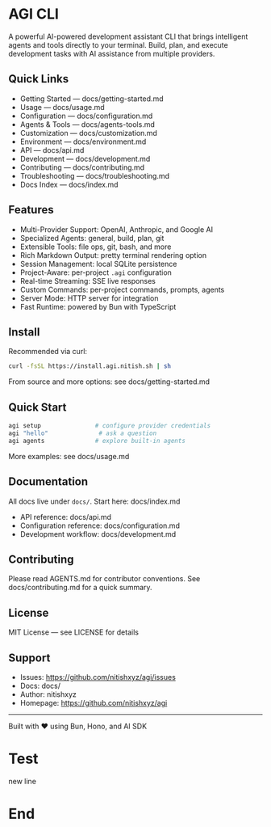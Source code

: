 # AGI CLI

A powerful AI-powered development assistant CLI that brings intelligent agents and tools directly to your terminal. Build, plan, and execute development tasks with AI assistance from multiple providers.

## Quick Links

- Getting Started — docs/getting-started.md
- Usage — docs/usage.md
- Configuration — docs/configuration.md
- Agents & Tools — docs/agents-tools.md
- Customization — docs/customization.md
- Environment — docs/environment.md
- API — docs/api.md
- Development — docs/development.md
- Contributing — docs/contributing.md
- Troubleshooting — docs/troubleshooting.md
- Docs Index — docs/index.md

## Features

- Multi-Provider Support: OpenAI, Anthropic, and Google AI
- Specialized Agents: general, build, plan, git
- Extensible Tools: file ops, git, bash, and more
- Rich Markdown Output: pretty terminal rendering option
- Session Management: local SQLite persistence
- Project-Aware: per-project `.agi` configuration
- Real-time Streaming: SSE live responses
- Custom Commands: per-project commands, prompts, agents
- Server Mode: HTTP server for integration
- Fast Runtime: powered by Bun with TypeScript

## Install

Recommended via curl:

```bash
curl -fsSL https://install.agi.nitish.sh | sh
```

From source and more options: see docs/getting-started.md

## Quick Start

```bash
agi setup               # configure provider credentials
agi "hello"              # ask a question
agi agents              # explore built-in agents
```

More examples: see docs/usage.md

## Documentation

All docs live under `docs/`. Start here: docs/index.md

- API reference: docs/api.md
- Configuration reference: docs/configuration.md
- Development workflow: docs/development.md

## Contributing

Please read AGENTS.md for contributor conventions. See docs/contributing.md for a quick summary.

## License

MIT License — see LICENSE for details

## Support

- Issues: https://github.com/nitishxyz/agi/issues
- Docs: docs/
- Author: nitishxyz
- Homepage: https://github.com/nitishxyz/agi

---

Built with ❤️ using Bun, Hono, and AI SDK

# Test
new line
# End
<!-- fin. -->
